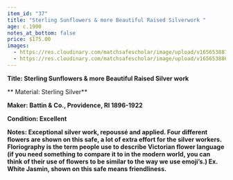 ```yaml
---
item_id: "37"
title: "Sterling Sunflowers & more Beautiful Raised Silverwork "
age: c.1900
notes_at_bottom: false
price: $175.00
images:
  - https://res.cloudinary.com/matchsafescholar/image/upload/v1656538871/Battin3.jpg
  - https://res.cloudinary.com/matchsafescholar/image/upload/v1656538868/Battin2.jpg
---
```

**Title:		Sterling Sunflowers & more Beautiful Raised Silver work**

 **
Material:	Sterling Silver**


**Maker:	       Battin & Co., Providence, RI 1896-1922**


**Condition:	Excellent**


**Notes:		Exceptional silver work, repoussé and applied. Four different flowers are shown on this safe, a lot of extra effort for the silver workers. Floriography is the term people use to describe Victorian flower language (if you need something to compare it to in the modern world, you can think of their use of flowers to be similar to the way we use emoji’s.) Ex. White Jasmin, shown on this safe means friendliness.**